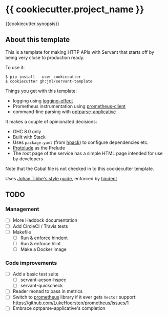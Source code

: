 # {{ cookiecutter.project_name }}

{{cookiecutter.synopsis}}

## About this template

This is a template for making HTTP APIs with Servant that starts off by being very close to production ready.

To use it:

```
$ pip install --user cookiecutter
$ cookiecutter gh:jml/servant-template
```

Things you get with this template:

* logging using [logging-effect](http://hackage.haskell.org/package/logging-effect)
* Prometheus instrumentation using [prometheus-client](https://hackage.haskell.org/package/prometheus-client)
* command-line parsing with [optparse-applicative](https://hackage.haskell.org/package/optparse-applicative)

It makes a couple of opinionated decisions:

* GHC 8.0 only
* Built with Stack
* Uses `package.yaml`
  (from [hpack](https://hackage.haskell.org/package/hpack)) to configure
  dependencies etc.
* [Protolude](https://github.com/sdiehl/protolude) as the Prelude
* The root page of the service has a simple HTML page intended for use by
  developers

Note that the Cabal file is not checked in to this cookiecutter template.

Uses [Johan Tibbe's style guide](https://github.com/tibbe/haskell-style-guide/blob/master/haskell-style.md), enforced by [hindent](https://github.com/chrisdone/hindent)

## TODO

### Management

- [ ] More Haddock documentation
- [ ] Add CircleCI / Travis tests
- [ ] Makefile
  - [ ] Run & enforce hindent
  - [ ] Run & enforce hlint
  - [ ] Make a Docker image

### Code improvements

- [ ] Add a basic test suite
  - [ ] servant-aeson-hspec
  - [ ] servant-quickcheck
- [ ] Reader monad to pass in metrics
- [ ] Switch to [prometheus](https://hackage.haskell.org/package/prometheus)
  library if it ever gets `Vector` support:
  https://github.com/LukeHoersten/prometheus/issues/1
- [ ] Embrace optparse-applicative's completion
